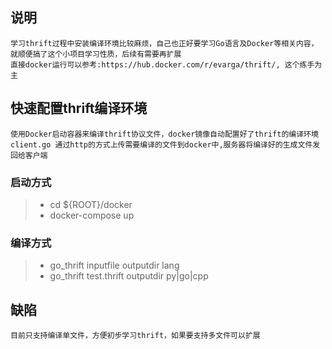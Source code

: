 ## 说明
    学习thrift过程中安装编译环境比较麻烦，自己也正好要学习Go语言及Docker等相关内容，
    就顺便搞了这个小项目学习性质，后续有需要再扩展
    直接docker运行可以参考:https://hub.docker.com/r/evarga/thrift/, 这个练手为主
## 快速配置thrift编译环境
    使用Docker启动容器来编译thrift协议文件，docker镜像自动配置好了thrift的编译环境
    client.go 通过http的方式上传需要编译的文件到docker中,服务器将编译好的生成文件发
    回给客户端
### 启动方式
>    * cd ${ROOT}/docker
>    * docker-compose up
### 编译方式
>    * go_thrift inputfile outputdir lang
>    * go_thrift test.thrift outputdir py|go|cpp
## 缺陷
    目前只支持编译单文件，方便初步学习thrift，如果要支持多文件可以扩展
